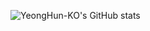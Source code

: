 ![YeongHun-KO's GitHub stats](https://github-readme-stats.vercel.app/api?username=YeongHun-KO&show_icons=true&theme=dark)
